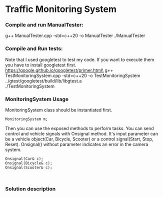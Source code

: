 # Traffic Monitoring System
### Compile and run ManualTester:
g++ ManualTester.cpp -std=c++20 -o ManualTester
./ManualTester
### Compile and Run tests:
Note that I used googletest to test my code. If you want to execute them you have to install googletest first.\
https://google.github.io/googletest/primer.html\
g++ TestMonitoringSystem.cpp -std=c++20 -o TestMonitoringSystem ../gtest/googletest/build/lib/libgtest.a\
./TestMonitoringSystem
### MonitoringSystem Usage
MonitoringSystem class should be instantiated first.
```
MonitoringSystem m;
```
Then you can use the exposed methods to perform tasks.
You can send control and vehicle signals with Onsignal method.
It's input parameter can be a vehicle object(Car, Bicycle, Scooter) or a control signal(Start, Stop, Reset).
Onsignal() without parameter indicates an error in the camera system.
```
Onsignal(Car& c);
Onsignal(Bicycle& c);
Onsignal(Scooter& c);



```

### Solution description
